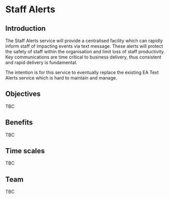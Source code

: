 # Staff Alerts

## Introduction

The Staff Alerts service will provide a centralised facility which can rapidly inform staff of impacting events via text message. These alerts will protect the safety of staff within the organisation and limit loss of staff productivity. Key communications are time critical to business delivery, thus consistent and rapid delivery is fundamental.  

The intention is for this service to eventually replace the existing EA Text Alerts service which is hard to maintain and manage. 

## Objectives

TBC

## Benefits

TBC

## Time scales

TBC

## Team

TBC